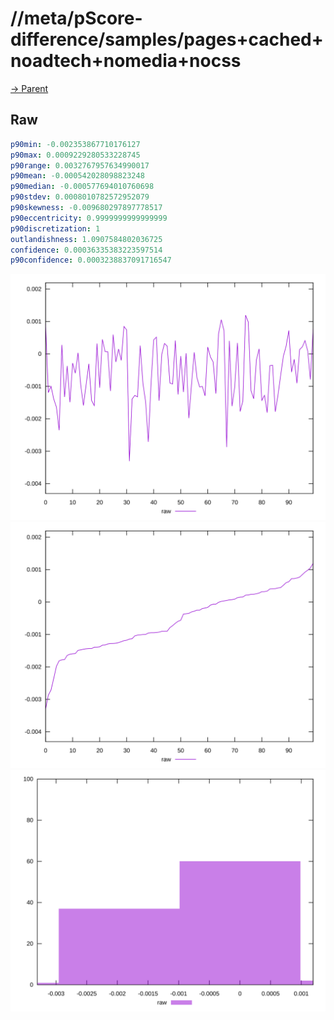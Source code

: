 
# //meta/pScore-difference/samples/pages+cached+noadtech+nomedia+nocss

[→ Parent](../..)


## Raw


```yaml
p90min: -0.002353867710176127
p90max: 0.0009229280533228745
p90range: 0.0032767957634990017
p90mean: -0.000542028098823248
p90median: -0.000577694010760698
p90stdev: 0.0008010782572952079
p90skewness: -0.009680297897778517
p90eccentricity: 0.9999999999999999
p90discretization: 1
outlandishness: 1.0907584802036725
confidence: 0.00036335383223597514
p90confidence: 0.0003238837091716547

```

![PLOT: raw-values](./raw/values.svg)![PLOT: raw-sorted](./raw/sorted.svg)![PLOT: raw-histogram](./raw/histogram.svg)